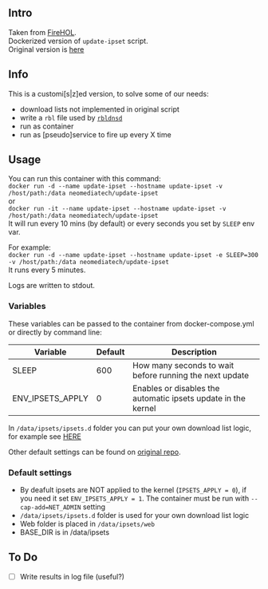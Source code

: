 ## Intro
Taken from [FireHOL](https://github.com/firehol/blocklist-ipsets/wiki).  
Dockerized version of `update-ipset` script.  
Original version is [here](https://raw.githubusercontent.com/firehol/firehol/master/sbin/update-ipsets)  

## Info
This is a customi[s|z]ed version, to solve some of our needs:  
- download lists not implemented in original script
- write a `rbl` file used by [`rbldnsd`](https://github.com/Neomediatech/rbldns)
- run as container
- run as [pseudo]service to fire up every X time

## Usage
You can run this container with this command:  
`docker run -d --name update-ipset --hostname update-ipset -v /host/path:/data neomediatech/update-ipset`  
or  
`docker run -it --name update-ipset --hostname update-ipset -v /host/path:/data neomediatech/update-ipset`  
It will run every 10 mins (by default) or every seconds you set by `SLEEP` env var.  

For example:  
`docker run -d --name update-ipset --hostname update-ipset -e SLEEP=300 -v /host/path:/data neomediatech/update-ipset`  
It runs every 5 minutes.  

Logs are written to stdout.

### Variables

These variables can be passed to the container from docker-compose.yml or directly by command line:

| Variable         | Default | Description                                                   |
| ---------------- | ------- | ------------------------------------------------------------- |
| SLEEP            | 600     | How many seconds to wait before running the next update       |
| ENV_IPSETS_APPLY | 0       | Enables or disables the automatic ipsets update in the kernel |

In `/data/ipsets/ipsets.d` folder you can put your own download list logic, for example see [HERE](ipsets.d/)  

Other default settings can be found on [original repo](https://github.com/firehol/blocklist-ipsets/wiki/Downloading-IP-Lists).  
### Default settings
- By deafult ipsets are NOT applied to the kernel (`IPSETS_APPLY = 0`), if you need it set `ENV_IPSETS_APPLY = 1`. The container must be run with `--cap-add=NET_ADMIN` setting
- `/data/ipsets/ipsets.d` folder is used for your own download list logic
- Web folder is placed in `/data/ipsets/web`
- BASE_DIR is in /data/ipsets

## To Do
- [ ] Write results in log file (useful?)

